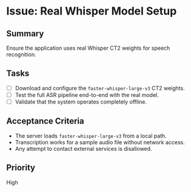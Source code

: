 # Issue: Real Whisper Model Setup

## Summary
Ensure the application uses real Whisper CT2 weights for speech recognition.

## Tasks
- [ ] Download and configure the `faster-whisper-large-v3` CT2 weights.
- [ ] Test the full ASR pipeline end-to-end with the real model.
- [ ] Validate that the system operates completely offline.

## Acceptance Criteria
- The server loads `faster-whisper-large-v3` from a local path.
- Transcription works for a sample audio file without network access.
- Any attempt to contact external services is disallowed.

## Priority
High

